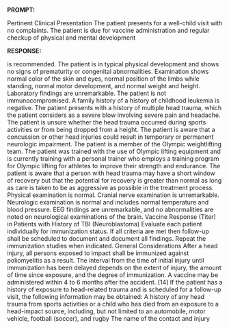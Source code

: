 **PROMPT:**

Pertinent Clinical Presentation  The patient presents for a well-child visit with no complaints. The patient is due for vaccine administration and regular checkup of physical and mental development

**RESPONSE:**

  is recommended. The patient is in typical physical development and shows no signs of prematurity or congenital abnormalities. Examination shows normal color of the skin and eyes, normal position of the limbs while standing, normal motor development, and normal weight and height. Laboratory findings are unremarkable. The patient is not immunocompromised. A family history of a history of childhood leukemia is negative. The patient presents with a history of multiple head trauma, which the patient considers as a severe blow involving severe pain and headache. The patient is unsure whether the head trauma occurred during sports activities or from being dropped from a height. The patient is aware that a concussion or other head injuries could result in temporary or permanent neurologic impairment. The patient is a member of the Olympic weightlifting team. The patient was trained with the use of Olympic lifting equipment and is currently training with a personal trainer who employs a training program for Olympic lifting for athletes to improve their strength and endurance. The patient is aware that a person with head trauma may have a short window of recovery but that the potential for recovery is greater than normal as long as care is taken to be as aggressive as possible in the treatment process. Physical examination is normal. Cranial nerve examination is unremarkable. Neurologic examination is normal and includes normal temperature and blood pressure. EEG findings are unremarkable, and no abnormalities are noted on neurological examinations of the brain.  Vaccine Response (Titer) in Patients with History of TBI (Neuroblastoma)  Evaluate each patient individually for immunization status. If all criteria are met then follow-up shall be scheduled to document and document all findings. Repeat the immunization studies when indicated.  General Considerations After a head injury, all persons exposed to impact shall be immunized against poliomyelitis as a result. The interval from the time of initial injury until immunization has been delayed depends on the extent of injury, the amount of time since exposure, and the degree of immunization. A vaccine may be administered within 4 to 6 months after the accident. [14]  If the patient has a history of exposure to head-related trauma and is scheduled for a follow-up visit, the following information may be obtained:  A history of any head trauma from sports activities or a child who has died from an exposure to a head-impact source, including, but not limited to an automobile, motor vehicle, football (soccer), and rugby  The name of the contact and injury